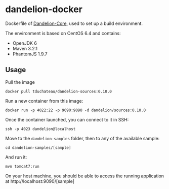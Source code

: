 dandelion-docker
================

Dockerfile of [Dandelion-Core](https://github.com/dandelion/dandelion), used to set up a build environment.

The environment is based on CentOS 6.4 and contains:

 * OpenJDK 6
 * Maven 3.2.1 
 * PhantomJS 1.9.7 

## Usage

Pull the image

````
docker pull tduchateau/dandelion-sources:0.10.0
````

Run a new container from this image:

````
docker run -p 4022:22 -p 9090:9090 -d dandelion/sources:0.10.0
````

Once the container launched, you can connect to it in SSH:

````
ssh -p 4023 dandelion@localhost
````

Move to the `dandelion-samples` folder, then to any of the available sample:

````
cd dandelion-samples/[sample]
````

And run it:

````
mvn tomcat7:run
````

On your host machine, you should be able to access the running application at http://localhost:9090/[sample]